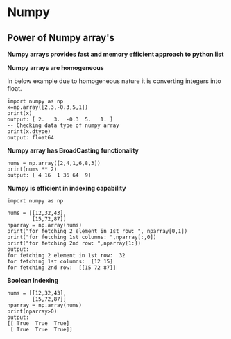 # Numpy
## Power of Numpy array's

**Numpy arrays provides fast and memory efficient approach to python list**

**Numpy arrays are homogeneous**

In below example due to homogeneous nature it is converting integers into float.
```
import numpy as np
x=np.array([2,3,-0.3,5,1])
print(x)
output: [ 2.   3.  -0.3  5.   1. ]
-- Checking data type of numpy array
print(x.dtype)
output: float64
```  
**Numpy array has BroadCasting functionality** 

```
nums = np.array([2,4,1,6,8,3])
print(nums ** 2)
output: [ 4 16  1 36 64  9]
```
**Numpy is efficient in indexing capability** 
```
import numpy as np

nums = [[12,32,43],
        [15,72,87]]
nparray = np.array(nums)
print("for fetching 2 element in 1st row: ", nparray[0,1])
print("for fetching 1st columns: ",nparray[:,0])
print("for fetching 2nd row: ",nparray[1:])  
output:
for fetching 2 element in 1st row:  32
for fetching 1st columns:  [12 15]
for fetching 2nd row:  [[15 72 87]]
```
**Boolean Indexing**
```
nums = [[12,32,43],
        [15,72,87]]
nparray = np.array(nums)
print(nparray>0)
output: 
[[ True  True  True]
 [ True  True  True]]
```

